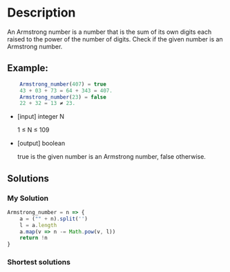 # Description

An Armstrong number is a number that is the sum of its own digits each raised to the power of the number of digits. Check if the given number is an Armstrong number.

## Example:

```Javascript
    Armstrong_number(407) = true
    43 + 03 + 73 = 64 + 343 = 407.
    Armstrong_number(23) = false
    22 + 32 = 13 ≠ 23.
```

-   [input] integer N

    1 ≤ N ≤ 109

-   [output] boolean

    true is the given number is an Armstrong number, false otherwise.

## Solutions

### My Solution

```Javascript
Armstrong_number = n => {
	a = ("" + n).split('')
	l = a.length
	a.map(v => n -= Math.pow(v, l))
	return !n
}
```

### Shortest solutions
